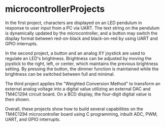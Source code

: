 # microcontrollerProjects

  In the first project, characters are displayed on an LED pendulum in response to user input from a 
PC via UART. The text string on the pendulum is dynamically updated by the microcontroller, and 
a button may switch the display format between red-on-black and black-on-red by using UART and GPIO interrupts.

  In the second project, a button and an analog XY joystick are used to regulate an LED's brightness. 
Brightness can be adjusted by moving the joystick to the right, left, or center, which maintains
the previous brightness setting. By pressing the button, the dimmer function is maintained while 
the brightness can be switched between full and minimal.

  The third project applies the "Weighted Conversion Method" to transform an external analog voltage 
into a digital value utilizing an external DAC and TM4C1294 circuit board. On a BCD display, 
the four-digit digital value is then shown.

Overall, these projects show how to build several capabilities on the TM4C1294 microcontroller board 
using C programming, inbuilt ADC, PWM, UART, and GPIO interrupts.
